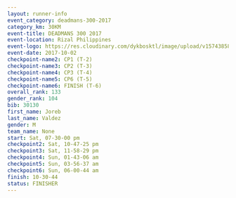 ```yaml
---
layout: runner-info 
event_category: deadmans-300-2017 
category_km: 30KM 
event-title: DEADMANS 300 2017 
event-location: Rizal Philippines 
event-logo: https://res.cloudinary.com/dykbosktl/image/upload/v1574385898/Logo/2017-DM300-Logo_ljecaw.jpg 
event-date: 2017-10-02 
checkpoint-name2: CP1 (T-2) 
checkpoint-name3: CP2 (T-3) 
checkpoint-name4: CP3 (T-4) 
checkpoint-name5: CP6 (T-5) 
checkpoint-name6: FINISH (T-6) 
overall_rank: 133
gender_rank: 104
bib: 30130
first_name: Joreb
last_name: Valdez
gender: M
team_name: None
start: Sat, 07-30-00 pm
checkpoint2: Sat, 10-47-25 pm
checkpoint3: Sat, 11-58-29 pm
checkpoint4: Sun, 01-43-06 am
checkpoint5: Sun, 03-56-37 am
checkpoint6: Sun, 06-00-44 am
finish: 10-30-44
status: FINISHER
---
```

